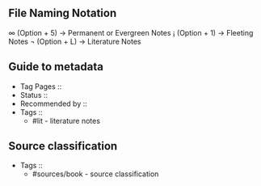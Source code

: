 ## File Naming Notation

∞ (Option + 5) -> Permanent or Evergreen Notes
¡ (Option + 1) -> Fleeting Notes
¬ (Option + L) -> Literature Notes

## Guide to metadata
* Tag Pages :: 
* Status :: 
* Recommended by ::
* Tags :: 
	* #lit - literature notes

## Source classification
* Tags :: 
	* #sources/book - source classification